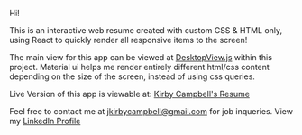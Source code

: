 Hi!

This is an interactive web resume created with custom CSS & HTML only, using React to quickly render all responsive items to the screen!

The main view for this app can be viewed at [DesktopView.js](https://github.com/kirbycampbell/kirby-resume/blob/master/src/DesktopView/DesktopView.js) within this project. Material ui helps me render entirely different html/css content depending on the size of the screen, instead of using css queries.

Live Version of this app is viewable at: [Kirby Campbell's Resume](https://resume-app.jkirbycampbell.com/)

Feel free to contact me at jkirbycampbell@gmail.com for job inqueries.
View my [LinkedIn Profile](https://www.linkedin.com/in/jkirbycampbell/)
